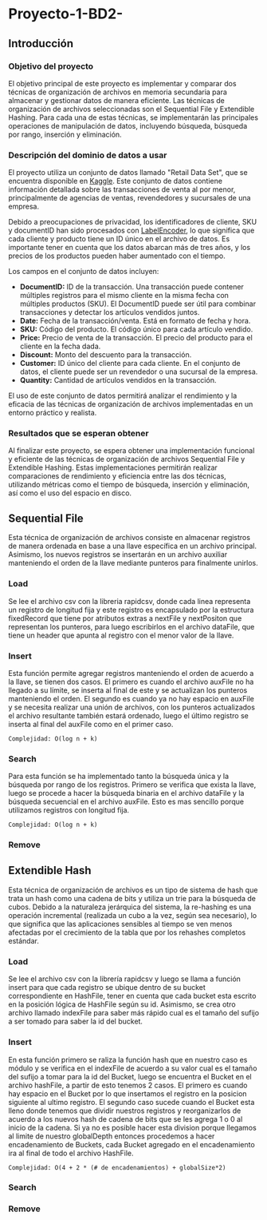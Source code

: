 # Proyecto-1-BD2-

## Introducción

### Objetivo del proyecto
El objetivo principal de este proyecto es implementar y comparar dos técnicas de organización de archivos en memoria secundaria para almacenar y gestionar datos de manera eficiente. Las técnicas de organización de archivos seleccionadas son el Sequential File y Extendible Hashing. Para cada una de estas técnicas, se implementarán las principales operaciones de manipulación de datos, incluyendo búsqueda, búsqueda por rango, inserción y eliminación.

### Descripción del dominio de datos a usar
El proyecto utiliza un conjunto de datos llamado "Retail Data Set", que se encuentra disponible en [Kaggle](https://www.kaggle.com/datasets/shedai/retail-data-set).  Este conjunto de datos contiene información detallada sobre las transacciones de venta al por menor, principalmente de agencias de ventas, revendedores y sucursales de una empresa.

Debido a preocupaciones de privacidad, los identificadores de cliente, SKU y documentID han sido procesados con [LabelEncoder](https://scikit-learn.org/stable/modules/generated/sklearn.preprocessing.LabelEncoder.html), lo que significa que cada cliente y producto tiene un ID único en el archivo de datos. Es importante tener en cuenta que los datos abarcan más de tres años, y los precios de los productos pueden haber aumentado con el tiempo.

Los campos en el conjunto de datos incluyen:

- **DocumentID:** ID de la transacción. Una transacción puede contener múltiples registros para el mismo cliente en la misma fecha con múltiples productos (SKU). El DocumentID puede ser útil para combinar transacciones y detectar los artículos vendidos juntos.
- **Date:** Fecha de la transacción/venta. Está en formato de fecha y hora.
- **SKU:** Código del producto. El código único para cada artículo vendido.
- **Price:** Precio de venta de la transacción. El precio del producto para el cliente en la fecha dada.
- **Discount:** Monto del descuento para la transacción.
- **Customer:** ID único del cliente para cada cliente. En el conjunto de datos, el cliente puede ser un revendedor o una sucursal de la empresa.
- **Quantity:** Cantidad de artículos vendidos en la transacción.

El uso de este conjunto de datos permitirá analizar el rendimiento y la eficacia de las técnicas de organización de archivos implementadas en un entorno práctico y realista.

### Resultados que se esperan obtener
Al finalizar este proyecto, se espera obtener una implementación funcional y eficiente de las técnicas de organización de archivos Sequential File y Extendible Hashing. Estas implementaciones permitirán realizar comparaciones de rendimiento y eficiencia entre las dos técnicas, utilizando métricas como el tiempo de búsqueda, inserción y eliminación, así como el uso del espacio en disco.




## Sequential File

Esta técnica de organización de archivos consiste en almacenar
registros de manera ordenada en base a una llave específica en 
un archivo principal. Asimismo, los nuevos registros se insertarán 
en un archivo auxiliar manteniendo el orden de la llave mediante
punteros para finalmente unirlos.

### Load

Se lee el archivo csv con la libreria rapidcsv, donde cada linea representa
un registro de longitud fija y este registro es encapsulado por la estructura fixedRecord 
que tiene por atributos extras a nextFile y nextPositon que representan los 
punteros, para luego escribirlos en el archivo dataFile, que tiene un header
que apunta al registro con el menor valor de la llave.

### Insert

Esta función permite agregar registros manteniendo el orden de acuerdo a 
la llave, se tienen dos casos. El primero es cuando el archivo auxFile no ha 
llegado a su límite, se inserta al final de este y se actualizan los 
punteros manteniendo el orden. El segundo es cuando ya no hay espacio en auxFile y se necesita 
realizar una unión de archivos, con los punteros actualizados el archivo
resultante también estará ordenado, luego el último registro se inserta al 
final del auxFile como en el primer caso.

`Complejidad: O(log n + k)` 

### Search

Para esta función se ha implementado tanto la búsqueda única y la búsqueda 
por rango de los registros. Primero se verifica que exista la llave, luego
se procede a hacer la búsqueda binaria en el archivo dataFile y la búsqueda
secuencial en el archivo auxFile. Esto es mas sencillo porque utilizamos registros
con longitud fija.

`Complejidad: O(log n + k)`

### Remove

## Extendible Hash

Esta técnica de organización de archivos es un tipo de sistema de hash que trata 
un hash como una cadena de bits y utiliza un trie para la búsqueda de cubos. 
Debido a la naturaleza jerárquica del sistema, la re-hashing es una operación 
incremental (realizada un cubo a la vez, según sea necesario), lo que significa 
que las aplicaciones sensibles al tiempo se ven menos afectadas por el crecimiento 
de la tabla que por los rehashes completos estándar.


### Load

Se lee el archivo csv con la librería rapidcsv y luego se llama a
función insert para que cada registro se ubique dentro de su bucket
correspondiente en HashFile, tener en cuenta que cada bucket esta escrito
en la posición lógica de HashFile según su id. Asimismo, se crea
otro archivo llamado indexFile para saber más rápido cual es el tamaño
del sufijo a ser tomado para saber la id del bucket. 

### Insert

En esta función primero se raliza la función hash que en nuestro caso es módulo 
y se verifica en el indexFile de acuerdo a su valor cual es el tamaño del sufijo
a tomar para la id del Bucket, luego se encuentra el Bucket en el archivo
hashFile, a partir de esto tenemos 2 casos. El primero es cuando hay espacio en el
Bucket por lo que insertamos el registro en la posicion siguiente al ultimo registro.
El segundo caso sucede cuando el Bucket esta lleno donde tenemos que dividir nuestros 
registros y reorganizarlos de acuerdo a los nuevos hash de cadena de bits que se 
les agrega 1 o 0 al inicio de la cadena. Si ya no es posible hacer esta division 
porque llegamos al limite de nuestro globalDepth entonces procedemos a hacer 
encadenamiento de Buckets, cada Bucket agregado en el encadenamiento ira al final 
de todo el archivo HashFile.

`Complejidad: O(4 + 2 * (# de encadenamientos) + globalSize*2)`

### Search

### Remove





